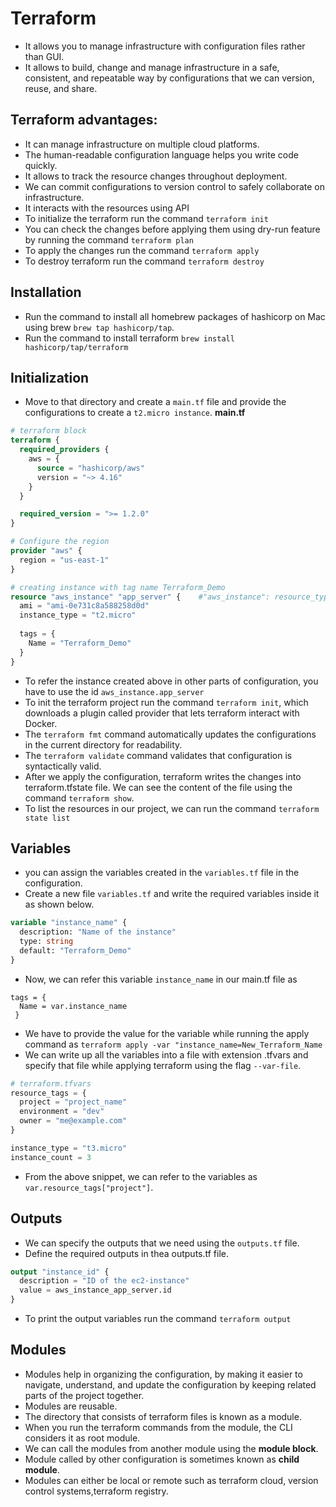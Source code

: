 # Terraform

* It allows you to manage infrastructure with configuration files rather than GUI.
* It allows to build, change and manage infrastructure in a safe, consistent, and repeatable way by configurations that 
  we can version, reuse, and share.
## Terraform advantages:
* It can manage infrastructure on multiple cloud platforms.
* The human-readable configuration language helps you write code quickly.
* It allows to track the resource changes throughout deployment.
* We can commit configurations to version control to safely collaborate on infrastructure.
* It interacts with the resources using API
* To initialize the terraform run the command `terraform init`
* You can check the changes before applying them using dry-run feature by running the command `terraform plan`
* To apply the changes run the command `terraform apply`
* To destroy terraform run the command `terraform destroy`

## Installation
* Run the command to install all homebrew packages of hashicorp on Mac using brew `brew tap hashicorp/tap`.
* Run the command to install terraform `brew install hashicorp/tap/terraform`

## Initialization
* Move to that directory and create a `main.tf` file and provide the configurations to create a `t2.micro instance`.
**main.tf**
```terraform
# terraform block
terraform {
  required_providers {
    aws = {
      source = "hashicorp/aws"
      version = "~> 4.16"
    }
  }

  required_version = ">= 1.2.0"
}

# Configure the region
provider "aws" {
  region = "us-east-1"
}

# creating instance with tag name Terraform_Demo
resource "aws_instance" "app_server" {    #"aws_instance": resource_type; "app_server": resource_name
  ami = "ami-0e731c8a588258d0d"
  instance_type = "t2.micro"
  
  tags = {
    Name = "Terraform_Demo"
  }
}
```
* To refer the instance created above in other parts of configuration, you have to use the id `aws_instance.app_server` 
* To init the terraform project run the command `terraform init`, which downloads a plugin called provider that lets
  terraform interact with Docker.
* The `terraform fmt` command automatically updates the configurations in the current directory for readability.
* The `terraform validate` command validates that configuration is syntactically valid.
* After we apply the configuration, terraform writes the changes into terraform.tfstate file. We can see the content of
  the file using the command `terraform show`.
* To list the resources in our project, we can run the command `terraform state list`

## Variables
* you can assign the variables created in the `variables.tf` file in the configuration.
* Create a new file `variables.tf` and write the required variables inside it as shown below.
```terraform
variable "instance_name" {
  description: "Name of the instance"
  type: string
  default: "Terraform_Demo"
}
```
* Now, we can refer this variable `instance_name` in our main.tf file as 
```
tags = {
  Name = var.instance_name
 }
```
* We have to provide the value for the variable while running the apply command as `terraform apply -var "instance_name=New_Terraform_Name`
* We can write up all the variables into a file with extension .tfvars and specify that file while applying terraform
  using the flag `--var-file`.
```terraform
# terraform.tfvars
resource_tags = {
  project = "project_name"
  environment = "dev"
  owner = "me@example.com"
}

instance_type = "t3.micro"
instance_count = 3
```
* From the above snippet, we can refer to the variables as `var.resource_tags["project"]`.

## Outputs
* We can specify the outputs that we need using the `outputs.tf` file.
* Define the required outputs in thea outputs.tf file.
```terraform
output "instance_id" {
  description = "ID of the ec2-instance"
  value = aws_instance_app_server.id
}
```
* To print the output variables run the command `terraform output`

## Modules
* Modules help in organizing the configuration, by making it easier to navigate, understand, and update the
  configuration by keeping related parts of the project together.
* Modules are reusable.
* The directory that consists of terraform files is known as a module.
* When you run the terraform commands from the module, the CLI considers it as root module.
* We can call the modules from another module using the **module block**.
* Module called by other configuration is sometimes known as **child module**.
* Modules can either be local or remote such as terraform cloud, version control systems,terraform registry.

